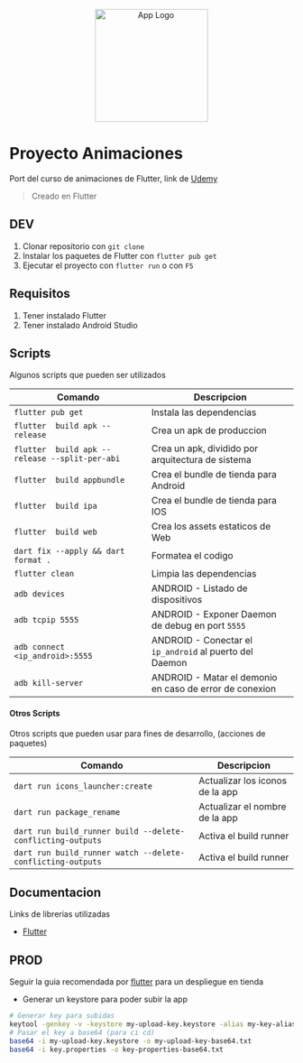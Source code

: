 <p align="center">
  <a href="https://flutter.dev/" target="blank">
  <img src="https://upload.wikimedia.org/wikipedia/commons/thumb/1/17/Google-flutter-logo.png/800px-Google-flutter-logo.png" width="200" alt="App Logo" /></a>
</p>

# Proyecto Animaciones

Port del curso de animaciones de Flutter, link de [Udemy](https://www.udemy.com/course/flutter-disenos-y-animaciones)

> Creado en Flutter

## DEV

1. Clonar repositorio con `git clone`
2. Instalar los paquetes de Flutter con `flutter pub get`
3. Ejecutar el proyecto con `flutter run` o con `F5`

## Requisitos

1. Tener instalado Flutter
2. Tener instalado Android Studio

## Scripts

Algunos scripts que pueden ser utilizados

| Comando                                        | Descripcion                                             |
| ---------------------------------------------- | ------------------------------------------------------- |
| `flutter pub get`                              | Instala las dependencias                                |
| `flutter  build apk --release`                 | Crea un apk de produccion                               |
| `flutter  build apk --release --split-per-abi` | Crea un apk, dividido por arquitectura de sistema       |
| `flutter  build appbundle`                     | Crea el bundle de tienda para Android                   |
| `flutter  build ipa`                           | Crea el bundle de tienda para IOS                       |
| `flutter  build web`                           | Crea los assets estaticos de Web                        |
| `dart fix --apply && dart format .`            | Formatea el codigo                                      |
| `flutter clean`                                | Limpia las dependencias                                 |
| `adb devices`                                  | ANDROID - Listado de dispositivos                       |
| `adb tcpip 5555`                               | ANDROID - Exponer Daemon de debug en port `5555`        |
| `adb connect <ip_android>:5555`                | ANDROID - Conectar el `ip_android` al puerto del Daemon |
| `adb kill-server`                              | ANDROID - Matar el demonio en caso de error de conexion |

#### Otros Scripts

Otros scripts que pueden usar para fines de desarrollo, (acciones de paquetes)

| Comando                                                    | Descripcion                     |
| ---------------------------------------------------------- | ------------------------------- |
| `dart run icons_launcher:create`                           | Actualizar los iconos de la app |
| `dart run package_rename`                                  | Actualizar el nombre de la app  |
| `dart run build_runner build --delete-conflicting-outputs` | Activa el build runner          |
| `dart run build_runner watch --delete-conflicting-outputs` | Activa el build runner          |

## Documentacion

Links de librerias utilizadas

- [Flutter]("https://flutter.dev/")

## PROD

Seguir la guia recomendada por [flutter](https://docs.flutter.dev/deployment/android) para un despliegue en tienda

- Generar un keystore para poder subir la app

```bash
# Generar key para subidas
keytool -genkey -v -keystore my-upload-key.keystore -alias my-key-alias -keyalg RSA -keysize 2048 -validity 10000
# Pasar el key a base64 (para ci cd)
base64 -i my-upload-key.keystore -o my-upload-key-base64.txt
base64 -i key.properties -o key-properties-base64.txt
```
